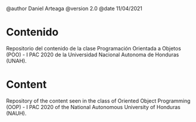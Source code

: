 @author Daniel Arteaga
@version 2.0
@date 11/04/2021

# Contenido

Repositorio del contenido de la clase Programación Orientada a Objetos (POO) - I PAC 2020 de la Universidad Nacional Autonoma de Honduras (UNAH).

# Content

Repository of the content seen in the class of Oriented Object Programming (OOP) - I PAC 2020 of the National Autonomous University of Honduras (NAUH).
